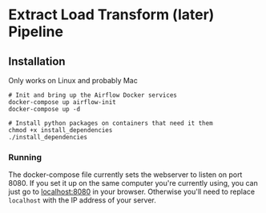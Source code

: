 # Extract Load Transform (later) Pipeline

## Installation
Only works on Linux and probably Mac

```
# Init and bring up the Airflow Docker services
docker-compose up airflow-init
docker-compose up -d

# Install python packages on containers that need it them
chmod +x install_dependencies
./install_dependencies
```

### Running
The docker-compose file currently sets the webserver to listen on port 8080. If you set it up on the same computer you're currently using, you can just go to [localhost:8080](localhost:8080) in your browser.  Otherwise you'll need to replace `localhost` with the IP address of your server.